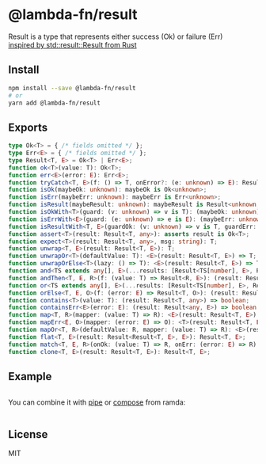 # @lambda-fn/result

Result is a type that represents either success (Ok) or failure (Err)
\
[inspired by std::result::Result from Rust](https://doc.rust-lang.org/std/result/enum.Result.html)

## Install

```bash
npm install --save @lambda-fn/result
# or
yarn add @lambda-fn/result
```

## Exports

```typescript
type Ok<T> = { /* fields omitted */ };
type Err<E> = { /* fields omitted */ };
type Result<T, E> = Ok<T> | Err<E>;
function ok<T>(value: T): Ok<T>;
function err<E>(error: E): Err<E>;
function tryCatch<T, E>(f: () => T, onError?: (e: unknown) => E): Result<T, E>;
function isOk(maybeOk: unknown): maybeOk is Ok<unknown>;
function isErr(maybeErr: unknown): maybeErr is Err<unknown>;
function isResult(maybeResult: unknown): maybeResult is Result<unknown, unknown>;
function isOkWith<T>(guard: (v: unknown) => v is T): (maybeOk: unknown) => maybeOk is Ok<T>;
function isErrWith<E>(guard: (e: unknown) => e is E): (maybeErr: unknown) => maybeErr is Err<E>;
function isResultWith<T, E>(guardOk: (v: unknown) => v is T, guardErr: (e: unknown) => e is E): (maybeResult: unknown) => maybeResult is Result<T, E>;
function assert<T>(result: Result<T, any>): asserts result is Ok<T>;
function expect<T>(result: Result<T, any>, msg: string): T;
function unwrap<T, E>(result: Result<T, E>): T;
function unwrapOr<T>(defaultValue: T): <E>(result: Result<T, E>) => T;
function unwrapOrElse<T>(lazy: () => T): <E>(result: Result<T, E>) => T;
function and<TS extends any[], E>(...results: [Result<TS[number], E>, Result<TS[number], E>, ...Result<TS[number], E>[]]): Result<TS, E>; // simplified, it overloaded for better type checking
function andThen<T, E, R>(f: (value: T) => Result<R, E>): (result: Result<T, E>) => Result<R, E>;
function or<TS extends any[], E>(...results: [Result<TS[number], E>, Result<TS[number], E>, ...Result<TS[number], E>[]]): Result<TS[number], E>; // simplified, it overloaded for better type checking
function orElse<T, E, O>(f: (error: E) => Result<T, O>): (result: Result<T, E>) => Result<T, O>;
function contains<T>(value: T): (result: Result<T, any>) => boolean;
function containsErr<E>(error: E): (result: Result<any, E>) => boolean;
function map<T, R>(mapper: (value: T) => R): <E>(result: Result<T, E>) => Result<R, E>;
function mapErr<E, O>(mapper: (error: E) => O): <T>(result: Result<T, E>) => Result<T, O>;
function mapOr<T, R>(defaultValue: R, mapper: (value: T) => R): <E>(result: Result<T, E>) => R;
function flat<T, E>(result: Result<Result<T, E>, E>): Result<T, E>;
function match<T, E, R>(onOk: (value: T) => R, onErr: (error: E) => R): (result: Result<T, E>) => R;
function clone<T, E>(result: Result<T, E>): Result<T, E>;
```

## Example

```typescript

```

You can combine it with [pipe](https://ramdajs.com/docs/#pipe) or [compose](https://ramdajs.com/docs/#compose) from ramda:

```typescript

```

## License

MIT
